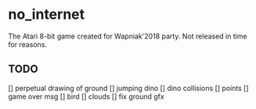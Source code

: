 # no_internet
The Atari 8-bit game created for Wapniak'2018 party. Not released in time for reasons.

## TODO
[] perpetual drawing of ground
[] jumping dino
[] dino collisions
[] points
[] game over msg
[] bird
[] clouds
[] fix ground gfx